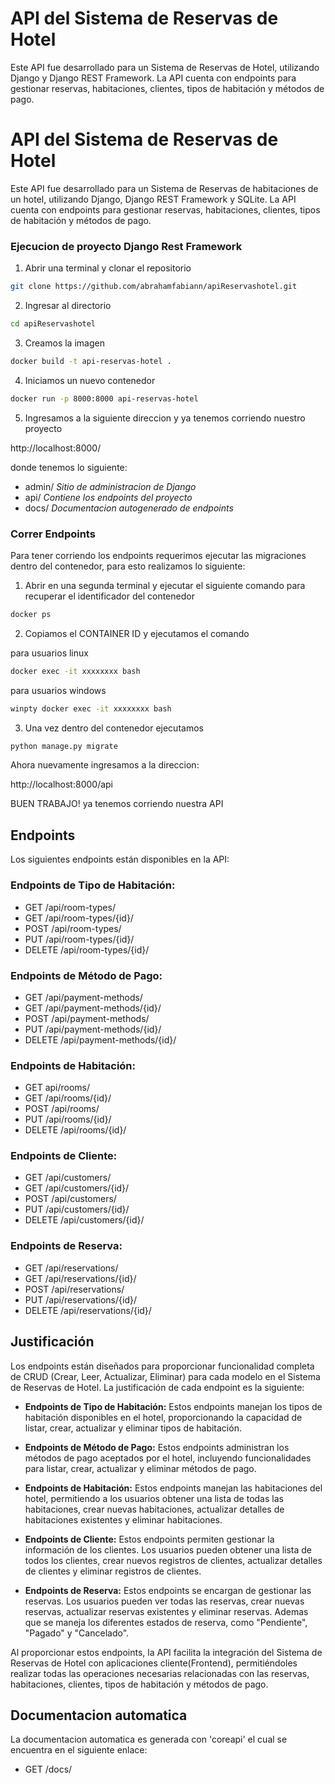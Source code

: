 # API del Sistema de Reservas de Hotel

Este API fue desarrollado para un Sistema de Reservas de Hotel, utilizando Django y Django REST Framework. La API cuenta con endpoints para gestionar reservas, habitaciones, clientes, tipos de habitación y métodos de pago.

# API del Sistema de Reservas de Hotel
Este API fue desarrollado para un Sistema de Reservas de habitaciones de un hotel, utilizando Django, Django REST Framework y SQLite. La API cuenta con endpoints para gestionar reservas, habitaciones, clientes, tipos de habitación y métodos de pago.

### Ejecucion de proyecto Django Rest Framework

1. Abrir una terminal y clonar el repositorio
```sh
git clone https://github.com/abrahamfabiann/apiReservashotel.git
```

2. Ingresar al directorio
```sh
cd apiReservashotel
```
3. Creamos la imagen
```sh
docker build -t api-reservas-hotel .
```
4. Iniciamos un nuevo contenedor
```sh
docker run -p 8000:8000 api-reservas-hotel
```
5. Ingresamos a la siguiente direccion y ya tenemos corriendo nuestro proyecto

http://localhost:8000/

donde tenemos lo siguiente: 

- admin/		*Sitio de administracion de Django*
- api/		*Contiene los endpoints del proyecto*
- docs/		*Documentacion autogenerado de endpoints*

### Correr Endpoints

Para tener corriendo los endpoints requerimos ejecutar las migraciones dentro del contenedor,
para esto realizamos lo siguiente:
1. Abrir en una segunda terminal y ejecutar el siguiente comando para recuperar el identificador del contenedor
```sh
docker ps
```
2. Copiamos el CONTAINER ID y ejecutamos el comando

para usuarios linux
```sh
docker exec -it xxxxxxxx bash
```
para usuarios windows
```sh
winpty docker exec -it xxxxxxxx bash
```
3. Una vez dentro del contenedor ejecutamos
```sh
python manage.py migrate
```

Ahora nuevamente ingresamos a la direccion:

http://localhost:8000/api


BUEN TRABAJO! ya tenemos corriendo nuestra API

## Endpoints

Los siguientes endpoints están disponibles en la API:

### Endpoints de Tipo de Habitación:
- GET /api/room-types/
- GET /api/room-types/{id}/
- POST /api/room-types/
- PUT /api/room-types/{id}/
- DELETE /api/room-types/{id}/

### Endpoints de Método de Pago:
- GET /api/payment-methods/
- GET /api/payment-methods/{id}/
- POST /api/payment-methods/
- PUT /api/payment-methods/{id}/
- DELETE /api/payment-methods/{id}/

### Endpoints de Habitación:
- GET api/rooms/
- GET /api/rooms/{id}/
- POST /api/rooms/
- PUT /api/rooms/{id}/
- DELETE /api/rooms/{id}/

### Endpoints de Cliente:
- GET /api/customers/
- GET /api/customers/{id}/
- POST /api/customers/
- PUT /api/customers/{id}/
- DELETE /api/customers/{id}/

### Endpoints de Reserva:
- GET /api/reservations/
- GET /api/reservations/{id}/
- POST /api/reservations/
- PUT /api/reservations/{id}/
- DELETE /api/reservations/{id}/

## Justificación

Los endpoints están diseñados para proporcionar funcionalidad completa de CRUD (Crear, Leer, Actualizar, Eliminar) para cada modelo en el Sistema de Reservas de Hotel. La justificación de cada endpoint es la siguiente:

- **Endpoints de Tipo de Habitación:** Estos endpoints manejan los tipos de habitación disponibles en el hotel, proporcionando la capacidad de listar, crear, actualizar y eliminar tipos de habitación.

- **Endpoints de Método de Pago:** Estos endpoints administran los métodos de pago aceptados por el hotel, incluyendo funcionalidades para listar, crear, actualizar y eliminar métodos de pago.

- **Endpoints de Habitación:** Estos endpoints manejan las habitaciones del hotel, permitiendo a los usuarios obtener una lista de todas las habitaciones, crear nuevas habitaciones, actualizar detalles de habitaciones existentes y eliminar habitaciones.

- **Endpoints de Cliente:** Estos endpoints permiten gestionar la información de los clientes. Los usuarios pueden obtener una lista de todos los clientes, crear nuevos registros de clientes, actualizar detalles de clientes y eliminar registros de clientes.

- **Endpoints de Reserva:** Estos endpoints se encargan de gestionar las reservas. Los usuarios pueden ver todas las reservas, crear nuevas reservas, actualizar reservas existentes y eliminar reservas. Ademas que se maneja los diferentes estados de reserva, como "Pendiente", "Pagado" y "Cancelado".

Al proporcionar estos endpoints, la API facilita la integración del Sistema de Reservas de Hotel con aplicaciones cliente(Frontend), permitiéndoles realizar todas las operaciones necesarias relacionadas con las reservas, habitaciones, clientes, tipos de habitación y métodos de pago.

## Documentacion automatica

La documentacion automatica es generada con 'coreapi' el cual se encuentra en el siguiente enlace:

- GET /docs/